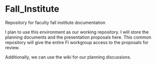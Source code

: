 # Fall_Institute
Repository for faculty fall institute documentation 

I plan to use this environment as our working repository. I will store the 
planning documents and the presentation proposals here. This common repository 
will give the entire FI workgroup access to the proposals for review. 

Additionally, we can use the wiki for our planning discussions. 


